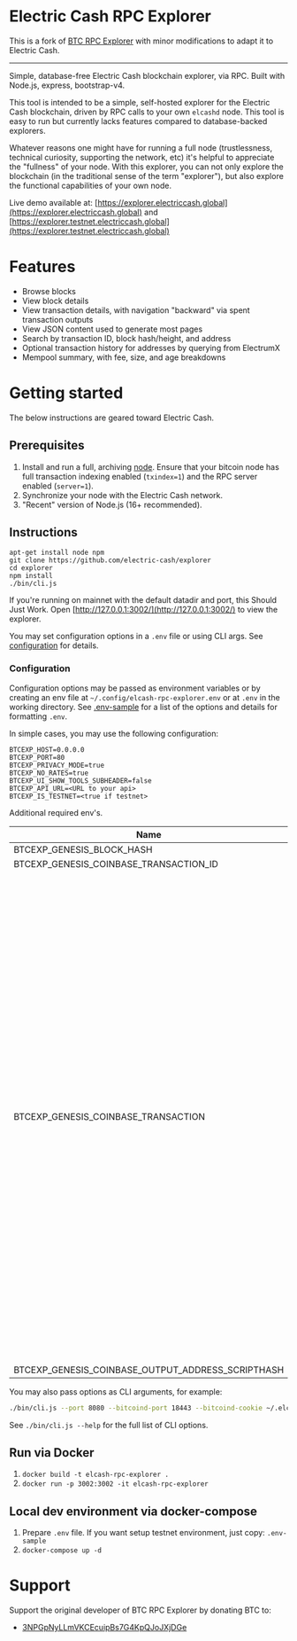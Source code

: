 # Electric Cash RPC Explorer

This is a fork of [BTC RPC Explorer](https://github.com/janoside/btc-rpc-explorer) with minor modifications to adapt it to Electric Cash.

---

Simple, database-free Electric Cash blockchain explorer, via RPC. Built with Node.js, express, bootstrap-v4.

This tool is intended to be a simple, self-hosted explorer for the Electric Cash blockchain, driven by RPC calls to your own `elcashd` node. This tool is easy to run but currently lacks features compared to database-backed explorers.

Whatever reasons one might have for running a full node (trustlessness, technical curiosity, supporting the network, etc) it's helpful to appreciate the "fullness" of your node. With this explorer, you can not only explore the blockchain (in the traditional sense of the term "explorer"), but also explore the functional capabilities of your own node.

Live demo available at: [https://explorer.electriccash.global](https://explorer.electriccash.global) and [https://explorer.testnet.electriccash.global](https://explorer.testnet.electriccash.global)

# Features

* Browse blocks
* View block details
* View transaction details, with navigation "backward" via spent transaction outputs
* View JSON content used to generate most pages
* Search by transaction ID, block hash/height, and address
* Optional transaction history for addresses by querying from ElectrumX
* Mempool summary, with fee, size, and age breakdowns

# Getting started

The below instructions are geared toward Electric Cash.

## Prerequisites

1. Install and run a full, archiving [node](https://github.com/electric-cash/electric-cash/blob/master/INSTALL.md). Ensure that your bitcoin node has full transaction indexing enabled (`txindex=1`) and the RPC server enabled (`server=1`).
1. Synchronize your node with the Electric Cash network.
1. "Recent" version of Node.js (16+ recommended).

## Instructions

```shell
apt-get install node npm 
git clone https://github.com/electric-cash/explorer
cd explorer
npm install
./bin/cli.js
```

If you're running on mainnet with the default datadir and port, this Should Just Work.
Open [http://127.0.0.1:3002/](http://127.0.0.1:3002/) to view the explorer.

You may set configuration options in a `.env` file or using CLI args.
See [configuration](#configuration) for details.

### Configuration

Configuration options may be passed as environment variables
or by creating an env file at `~/.config/elcash-rpc-explorer.env`
or at `.env` in the working directory.
See [.env-sample](.env-sample) for a list of the options and details for formatting `.env`.

In simple cases, you may use the following configuration:

```
BTCEXP_HOST=0.0.0.0
BTCEXP_PORT=80
BTCEXP_PRIVACY_MODE=true
BTCEXP_NO_RATES=true
BTCEXP_UI_SHOW_TOOLS_SUBHEADER=false
BTCEXP_API_URL=<URL to your api>
BTCEXP_IS_TESTNET=<true if testnet>
```

Additional required env's.

| Name | Mainnet | Testnet | Notes |
| --- | --- | --- | --- |
| BTCEXP_GENESIS_BLOCK_HASH | `00000000a9811adc411f15a9c525d667ca467d83dc5461e2d7fc791d1d3926de` | `00000000d491a4c437cab521a329bb967c3a2bcb849a83a2c53f7f3c50179ab6` | Required |
| BTCEXP_GENESIS_COINBASE_TRANSACTION_ID | `d3133f9c8d4261f44fbd2a8029c56d5d97106adfef11c652d971796cc75dd967` | `d3133f9c8d4261f44fbd2a8029c56d5d97106adfef11c652d971796cc75dd967` | Required |
| BTCEXP_GENESIS_COINBASE_TRANSACTION | <pre lang="json">{<br>"in_active_chain": true,<br>"txid": <br>"d3133f9c8d4261f44fbd2a8029c56d5d97106adfef11c652d971796cc75dd967",<br>  "hash": <br>"d3133f9c8d4261f44fbd2a8029c56d5d97106adfef11c652d971796cc75dd967",<br>  "version": 1,<br>  "size": 189,<br>  "vsize": 189,<br>  "weight": 756,<br>  "locktime": 0,<br>  "vin": [<br>    {<br>      "coinbase": "04ffff001d4c575765276c6c2061696d20746f206d616b652063727970746f207472616e736665727320736f2063686561702028262066617374292074686174206f6e6c792074686520726963682077696c6c207573652062616e6b732e",<br>      "sequence": 4294967295<br>    }<br>  ],<br>  "vout": [<br>    {<br>      "value": 500.00000000,<br>      "n": 0,<br>      "scriptPubKey": {<br>    "reqSigs": 1,<br>   "addresses": [<br>  "elcash1qkzcr9rak0gx539guzc3wlxuuw9ycjyr2n7nmu3"<br>    ],<br>    "asm": "021eeacfd38a03fa3eceea46694a2673f933348fa41a4633b5dffd7799154e26d9 OP_CHECKSIG",<br>        "hex": "21021eeacfd38a03fa3eceea46694a2673f933348fa41a4633b5dffd7799154e26d9ac",<br>        "type": "pubkey"<br>      }<br>    }<br>  ],<br>  "hex": "01000000010000000000000000000000000000000000000000000000000000000000000000ffffffff5e04ffff001d4c575765276c6c2061696d20746f206d616b652063727970746f207472616e736665727320736f2063686561702028262066617374292074686174206f6e6c792074686520726963682077696c6c207573652062616e6b732effffffff0100743ba40b0000002321021eeacfd38a03fa3eceea46694a2673f933348fa41a4633b5dffd7799154e26d9ac00000000",<br>  "blockhash": "00000000a9811adc411f15a9c525d667ca467d83dc5461e2d7fc791d1d3926de",<br>  "confirmations": 1,<br>  "time": 1608451200,<br>  "blocktime": 1608451200<br>}</pre> | <pre lang="json">{<br>  "in_active_chain": true,<br>  "txid": "d3133f9c8d4261f44fbd2a8029c56d5d97106adfef11c652d971796cc75dd967",<br>  "hash": "d3133f9c8d4261f44fbd2a8029c56d5d97106adfef11c652d971796cc75dd967",<br><br>  "version": 1,<br>  "size": 189,<br>  "vsize": 189,<br>  "weight": 756,<br>  "locktime": 0,<br>  "vin": [<br>    {<br>      "coinbase": "04ffff001d4c575765276c6c2061696d20746f206d616b652063727970746f207472616e736665727320736f2063686561702028262066617374292074686174206f6e6c792074686520726963682077696c6c207573652062616e6b732e",<br>      "sequence": 4294967295<br>    }<br>  ],<br>  "vout": [<br>    {<br>      "value": 500.00000000,<br>      "n": 0,<br>      "scriptPubKey": {<br>  "reqSigs": 1,<br>    "addresses": [<br> "telcash1qkzcr9rak0gx539guzc3wlxuuw9ycjyr2rt76mt"<br>    ],      "asm": "021eeacfd38a03fa3eceea46694a2673f933348fa41a4633b5dffd7799154e26d9 OP_CHECKSIG",<br>        "hex": "21021eeacfd38a03fa3eceea46694a2673f933348fa41a4633b5dffd7799154e26d9ac",<br>        "type": "pubkey"<br>      }<br>    }<br>  ],<br>  "hex": "01000000010000000000000000000000000000000000000000000000000000000000000000ffffffff5e04ffff001d4c575765276c6c2061696d20746f206d616b652063727970746f207472616e736665727320736f2063686561702028262066617374292074686174206f6e6c792074686520726963682077696c6c207573652062616e6b732effffffff0100743ba40b0000002321021eeacfd38a03fa3eceea46694a2673f933348fa41a4633b5dffd7799154e26d9ac00000000",<br>  "blockhash": "00000000d491a4c437cab521a329bb967c3a2bcb849a83a2c53f7f3c50179ab6",<br>  "confirmations": 2540,<br>  "time": 1600000200,<br>  "blocktime": 1600000200 <br>}</pre> | Required |
| BTCEXP_GENESIS_COINBASE_OUTPUT_ADDRESS_SCRIPTHASH | `cKFiFYWNGfo3heuLY8eSDzHtcRCnn7WVqk` | `eKwjB5zopa7RnpbmfEK2ecepkwVWM7nLCp` | Required |


You may also pass options as CLI arguments, for example:

```bash
./bin/cli.js --port 8080 --bitcoind-port 18443 --bitcoind-cookie ~/.elcash/regtest/.cookie
```

See `./bin/cli.js --help` for the full list of CLI options.

## Run via Docker

1. `docker build -t elcash-rpc-explorer .`
1. `docker run -p 3002:3002 -it elcash-rpc-explorer`

## Local dev environment via docker-compose

1. Prepare `.env` file. If you want setup testnet environment, just copy: `.env-sample` 
1. `docker-compose up -d`

# Support

Support the original developer of BTC RPC Explorer by donating BTC to:

* [3NPGpNyLLmVKCEcuipBs7G4KpQJoJXjDGe](bitcoin:3NPGpNyLLmVKCEcuipBs7G4KpQJoJXjDGe)

